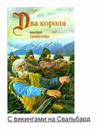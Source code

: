 ![](С%20викингами%20на%20Свальбард.jpg)  
[С викингами на Свальбард](С%20викингами%20на%20Свальбард.txt)
